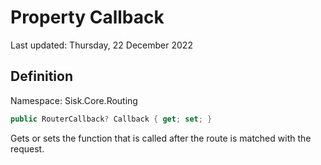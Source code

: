 # Property Callback
Last updated: Thursday, 22 December 2022

## Definition
Namespace: Sisk.Core.Routing

```csharp
public RouterCallback? Callback { get; set; }
```

Gets or sets the function that is called after the route is matched with the request.

